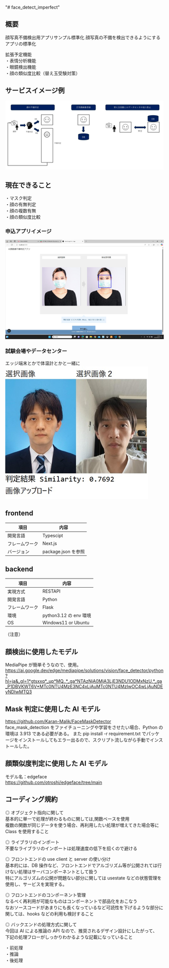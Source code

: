 "# face_detect_imperfect"

## 概要

顔写真不備検出用アプリサンプル標準化
顔写真の不備を検出できるようにするアプリの標準化

拡張予定機能  
・表情分析機能  
・眼鏡検出機能  
・顔の類似度比較（替え玉受験対策）

## サービスイメージ例

![判定後](./service_image.jpg)

## 現在できること

・マスク判定  
・顔の有無判定  
・顔の複数有無  
・顔の類似度比較

### 申込アプリイメージ

![判定後](./sample_image1.jpg)

### 試験会場やデータセンター

エッジ端末とかで体温計とかと一緒に  
![判定後](./sample_image4.jpg)

## frontend

| 項目           | 内容                |
| -------------- | ------------------- |
| 開発言語       | Typescipt           |
| フレームワーク | Next.js             |
| バージョン     | package.json を参照 |

## backend

| 項目           | 内容                   |
| -------------- | ---------------------- |
| 実現方式       | RESTAPI                |
| 開発言語       | Python                 |
| フレームワーク | Flask                  |
| 環境           | python3.12 の env 環境 |
| OS             | Windows11 or Ubuntu    |

（注意）

## 顔検出に使用したモデル

MediaPipe が簡単そうなので、使用。  
https://ai.google.dev/edge/mediapipe/solutions/vision/face_detector/python?hl=ja&_gl=1*gtsxxq*_up*MQ..*_ga*NTAzNjA0MjA3LjE3NDU1ODMxNzU.*_ga_P1DBVKWT6V*MTc0NTU4MzE3NC4xLjAuMTc0NTU4MzIwOC4wLjAuNDEyNDIwMTQ3

## Mask 判定に使用した AI モデル

https://github.com/Karan-Malik/FaceMaskDetector  
face_mask_detection をファイチューニングや学習をさせたい場合、Python の環境は 3.913 である必要がある。
また pip install -r requirement.txt でパッケージをインストールしてもエラー出るので、スクリプト流しながら手動でインストールした。

## 顔類似度判定に使用した AI モデル

モデル名：edgeface  
https://github.com/otroshi/edgeface/tree/main

## コーディング規約

◎ オブジェクト指向に関して  
基本的に単一で処理が終わるものに関しては,関数ベースを使用  
複数の関数が同じデータを使う場合、再利用したい処理が増えてきた場合等に Class を使用すること

◎ ライブラリのインポート  
不要なライブラリのインポートは処理速度の低下を招くので避ける

◎ フロントエンドの use client と server の使い分け  
基本的には、DB 操作など、フロントエンドでアルゴリズム等が公開されては行けない処理はサーバコンポーネントとして扱う  
特にアルゴリズムの公開が問題ない部分に関しては usestate などの状態管理を使用し、サービスを実現する。

◎ フロントエンドのコンポーネント管理  
なるべく再利用が可能なものはコンポーネントで部品化をおこなう  
なおソースコードがあまりにも長くなっているなど可読性を下げるような部分に関しては、hooks などの利用も検討すること

◎ バックエンドの処理方式に関して  
今回は AI による推論の API なので、推奨されるデザイン設計にしたがって、  
下記の処理フローがしっかりわかるような記載になっていること

・前処理  
・推論  
・後処理
